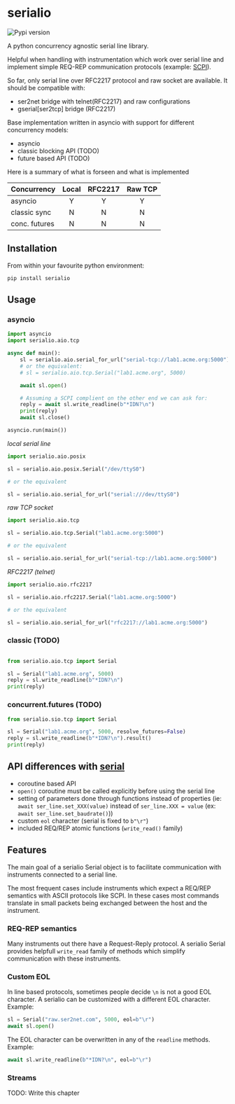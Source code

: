 # serialio

![Pypi version][pypi]

A python concurrency agnostic serial line library.

Helpful when handling with instrumentation which work over serial line and implement
simple REQ-REP communication protocols (example:
[SCPI](https://en.m.wikipedia.org/wiki/Standard_Commands_for_Programmable_Instruments)).

So far, only serial line over RFC2217 protocol and raw socket are available.
It should be compatible with:

* ser2net bridge with telnet(RFC2217) and raw configurations
* gserial[ser2tcp] bridge (RFC2217)


Base implementation written in asyncio with support for different concurrency models:

* asyncio
* classic blocking API (TODO)
* future based API (TODO)

Here is a summary of what is forseen and what is implemented

| Concurrency   | Local  | RFC2217 | Raw TCP |
| ------------- |:------:|:-------:|:-------:|
| asyncio       |   Y    |    Y    |    Y    |
| classic sync  |   N    |    N    |    N    |
| conc. futures |   N    |    N    |    N    |


## Installation

From within your favourite python environment:

```console
pip install serialio
```

## Usage

### asyncio

```python
import asyncio
import serialio.aio.tcp

async def main():
    sl = serialio.aio.serial_for_url("serial-tcp://lab1.acme.org:5000")
    # or the equivalent:
    # sl = serialio.aio.tcp.Serial("lab1.acme.org", 5000)

    await sl.open()

    # Assuming a SCPI complient on the other end we can ask for:
    reply = await sl.write_readline(b"*IDN?\n")
    print(reply)
    await sl.close()

asyncio.run(main())
```

*local serial line*

```python
import serialio.aio.posix

sl = serialio.aio.posix.Serial("/dev/ttyS0")

# or the equivalent

sl = serialio.aio.serial_for_url("serial:///dev/ttyS0")
```

*raw TCP socket*

```python
import serialio.aio.tcp

sl = serialio.aio.tcp.Serial("lab1.acme.org:5000")

# or the equivalent

sl = serialio.aio.serial_for_url("serial-tcp://lab1.acme.org:5000")
```

*RFC2217 (telnet)*

```python
import serialio.aio.rfc2217

sl = serialio.aio.rfc2217.Serial("lab1.acme.org:5000")

# or the equivalent

sl = serialio.aio.serial_for_url("rfc2217://lab1.acme.org:5000")
```


### classic (TODO)

```python

from serialio.aio.tcp import Serial

sl = Serial("lab1.acme.org", 5000)
reply = sl.write_readline(b"*IDN?\n")
print(reply)
```

### concurrent.futures (TODO)

```python
from serialio.sio.tcp import Serial

sl = Serial("lab1.acme.org", 5000, resolve_futures=False)
reply = sl.write_readline(b"*IDN?\n").result()
print(reply)
```

## API differences with [serial](https://github.com/pyserial/pyserial)

* coroutine based API
* `open()` coroutine must be called explicitly before using the serial line
* setting of parameters done through functions instead of properties (ie:
  `await ser_line.set_XXX(value)` instead of `ser_line.XXX = value`
  (ex: `await ser_line.set_baudrate()`))
* custom `eol` character (serial is fixed to `b"\r"`)
* included REQ/REP atomic functions (`write_read()` family)

## Features

The main goal of a serialio Serial object is to facilitate communication
with instruments connected to a serial line.

The most frequent cases include instruments which expect a REQ/REP
semantics with ASCII protocols like SCPI. In these cases most commands
translate in small packets being exchanged between the host and the
instrument.

### REQ-REP semantics

Many instruments out there have a Request-Reply protocol. A serialio Serial
provides helpfull `write_read` family of methods which simplify communication
with these instruments.

### Custom EOL

In line based protocols, sometimes people decide `\n` is not a good EOL character.
A serialio can be customized with a different EOL character. Example:

```python
sl = Serial("raw.ser2net.com", 5000, eol=b"\r")
await sl.open()
```

The EOL character can be overwritten in any of the `readline` methods. Example:

```python
await sl.write_readline(b"*IDN?\n", eol=b"\r")
```

### Streams

TODO: Write this chapter

[pypi]: https://img.shields.io/pypi/pyversions/serialio.svg
